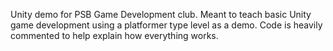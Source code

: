 Unity demo for PSB Game Development club. Meant to teach basic Unity game development using a platformer type level as a demo. Code is heavily commented to help explain how everything works.
